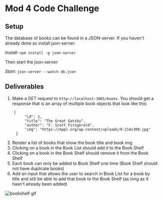 # Mod 4 Code Challenge

## Setup 

The database of books can be found in a JSON-server. If you haven't already done so install json-server:

*Install:* `npm install -g json-server`

Then start the json-server:

*Start:* `json-server --watch db.json`

## Deliverables

1. Make a GET request to `http://localhost:3005/books`. You should get a response that is an array of multiple book objects that look like this:

```
	{
		 "id": 1,
		 "title": "The Great Gatsby",
		 "author": "F. Scott Fitzgerald",
		 "img": "https://mppl.org/wp-content/uploads/0-214x300.jpg"
	 }
```

2. Render a list of books that show the book title and book img
3. Clicking on a book in the Book List should add it to the Book Shelf
4. Clicking on a book in the Book Shelf should remove it from the Book Shelf
5. Each book can only be added to Book Shelf one time (Book Shelf should not have duplicate books)
6. Add an input that allows the user to search in Book List for a book by title and still be able to add that book to the Book Shelf (as long as it hasn't already been added)

![bookshelf gif](bookshelf.gif)
